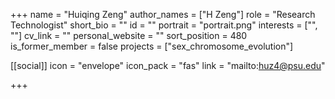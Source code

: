 +++
name = "Huiqing Zeng"
author_names = ["H Zeng"]
role = "Research Technologist"
short_bio = ""
id = ""
portrait = "portrait.png"
interests = ["", ""]
cv_link = ""
personal_website = ""
sort_position = 480
is_former_member = false
projects = ["sex_chromosome_evolution"]

[[social]]
    icon = "envelope"
    icon_pack = "fas"
    link = "mailto:huz4@psu.edu"


+++
